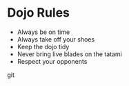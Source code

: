Dojo Rules
==========
* Always be on time
* Always take off your shoes
* Keep the dojo tidy
* Never bring live blades on the tatami
* Respect your opponents




git



































































